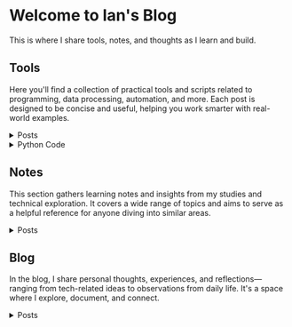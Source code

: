 # Welcome to Ian's Blog
This is where I share tools, notes, and thoughts as I learn and build.

## Tools
Here you'll find a collection of practical tools and scripts related to programming, data processing, automation, and more. Each post is designed to be concise and useful, helping you work smarter with real-world examples.
<details>
  <summary>Posts</summary>
  <table>
    <thead>
      <tr>
        <th>Title</th>
        <th>Description</th>
      </tr>
    </thead>
    <tbody>
      <tr>
        <td><a href="https://liuian.github.io/Pages_Blog/en/tools/autohotkey">autohotkey</a></td>
        <td>Tips and scripts for using AutoHotkey to automate Windows workflows, including hotkeys and UI manipulation.</td>
      </tr>
      <tr>
        <td><a href="https://liuian.github.io/Pages_Blog/en/tools/docker">docker</a></td>
        <td>A basic introduction to Docker, helping you build and manage containerized applications.</td>
      </tr>
      <tr>
        <td><a href="https://liuian.github.io/Pages_Blog/en/tools/excel">excel</a></td>
        <td>Handy Excel VBA scripts for automating repetitive tasks and improving productivity.</td>
      </tr>
      <tr>
        <td><a href="https://liuian.github.io/Pages_Blog/en/tools/flowchart">flowchart</a></td>
        <td>Flowchart examples to help visualize programming logic and processes.</td>
      </tr>
      <tr>
        <td><a href="https://liuian.github.io/Pages_Blog/en/tools/gis_qgis_overpass">gis_qgis_overpass</a></td>
        <td>Tips for using QGIS and Overpass Turbo in geographic data processing and analysis.</td>
      </tr>
      <tr>
        <td><a href="https://liuian.github.io/Pages_Blog/en/tools/git">git</a></td>
        <td>A guide to basic Git commands and usage for effective version control.</td>
      </tr>
      <tr>
        <td><a href="https://liuian.github.io/Pages_Blog/en/tools/github_pages">github pages</a></td>
        <td>How to deploy static websites using GitHub Pages, including auto-generating a homepage from README.md.</td>
      </tr>
      <tr>
        <td><a href="https://liuian.github.io/Pages_Blog/en/tools/google_drive_desktop">google drive desktop</a></td>
        <td>Tips for using Google Drive desktop app and configuring sync settings.</td>
      </tr>
      <tr>
        <td><a href="https://liuian.github.io/Pages_Blog/en/tools/linux">linux</a></td>
        <td>Common Linux commands and usage tips for improving efficiency in daily work.</td>
      </tr>
      <tr>
        <td><a href="https://liuian.github.io/Pages_Blog/en/tools/markdown">markdown</a></td>
        <td>Markdown syntax and advanced techniques for writing well-formatted documents.</td>
      </tr>
      <tr>
        <td><a href="https://liuian.github.io/Pages_Blog/en/tools/marp">marp</a></td>
        <td>How to use Marp to convert Markdown into presentation slides.</td>
      </tr>
      <tr>
        <td><a href="https://liuian.github.io/Pages_Blog/en/tools/miniconda">miniconda</a></td>
        <td>Install and manage lightweight Python environments with Miniconda.</td>
      </tr>
      <tr>
        <td><a href="https://liuian.github.io/Pages_Blog/en/tools/notes">notes</a></td>
        <td>A collection of technical notes and learning reflections across multiple topics.</td>
      </tr>
      <tr>
        <td><a href="https://liuian.github.io/Pages_Blog/en/tools/python">python</a></td>
        <td>Exploring Python variable behavior and data passing in functions.</td>
      </tr>
      <tr>
        <td><a href="https://liuian.github.io/Pages_Blog/en/tools/redmine">redmine</a></td>
        <td>A quick guide to Redmine usage for project management and issue tracking.</td>
      </tr>
      <tr>
        <td><a href="https://liuian.github.io/Pages_Blog/en/tools/vscode">vscode</a></td>
        <td>Useful tips and extensions for boosting development efficiency in Visual Studio Code.</td>
      </tr>
      <tr>
        <td><a href="https://liuian.github.io/Pages_Blog/en/tools/whisper_audio_to_txt">whisper_audio_to_txt</a></td>
        <td>Using OpenAI’s Whisper model to transcribe audio into text.</td>
      </tr>
      <tr>
        <td><a href="https://liuian.github.io/Pages_Blog/en/tools/wins">wins</a></td>
        <td>Windows usage tips including virtualization settings and WSL installation guide.</td>
      </tr>
    </tbody>
  </table>
</details>

<details id="python-code">
  <summary>Python Code</summary>
  <table>
    <thead>
      <tr>
        <th>Title</th>
        <th>Description</th>
      </tr>
    </thead>
    <tbody>
      <tr>
        <td><a href="/en/tools/python_code/find_large_file">find_large_file</a></td>
        <td>Find large files on disk efficiently.</td>
      </tr>
      <tr>
        <td><a href="https://github.com/Liuian/Pages_Blog/tree/main/en/tools/python_code/merge_jpgs_pdfs">merge_jpgs_pdfs</a></td>
        <td>Merge JPGs and PDFs into a single document.</td>
      </tr>
      <tr>
        <td><a href="https://github.com/Liuian/Pages_Blog/tree/main/en/tools/python_code/paysdesfees">paysdesfees</a></td>
        <td>Image-to-PDF conversion and organization scripts.</td>
      </tr>
      <tr>
        <td><a href="https://github.com/Liuian/Pages_Blog/tree/main/en/tools/python_code/whisper_audio_to_txt">whisper_audio_to_txt</a></td>
        <td>Convert audio files into text using Whisper model.</td>
      </tr>
    </tbody>
  </table>
</details>

## Notes
This section gathers learning notes and insights from my studies and technical exploration. It covers a wide range of topics and aims to serve as a helpful reference for anyone diving into similar areas.
<details>
  <summary>Posts</summary>
  <table>
    <thead>
      <tr>
        <th>Title</th>
        <th>Description</th>
      </tr>
    </thead>
    <tbody>
      <tr>
        <td><a href="https://liuian.github.io/Pages_Blog/en/notes/neetcode/overview">Leetcode/Neetcode Practice</a></td>
        <td>My practice note about Leetcode/Neetcode.</td>
      </tr>
      <tr>
        <td><a href="https://liuian.github.io/Pages_Blog/en/notes/depth_first_search_in_python">depth_first_search_in_python</a></td>
        <td>How to implement DFS in Python and apply it to graph data structures.</td>
      </tr>
      <tr>
        <td><a href="https://liuian.github.io/Pages_Blog/en/notes/time_complexity">time_complexity</a></td>
        <td>An overview of time complexity concepts for evaluating algorithm efficiency.</td>
      </tr>
    </tbody>
  </table>
</details>


## Blog
In the blog, I share personal thoughts, experiences, and reflections—ranging from tech-related ideas to observations from daily life. It's a space where I explore, document, and connect.
<details>
  <summary>Posts</summary>
  <table>
    <thead>
      <tr>
        <th>Title</th>
        <th>Description</th>
      </tr>
    </thead>
    <tbody>
      <tr>
        <td><a href="https://liuian.github.io/Pages_Blog/en/blog/sleep-1">Sleep 1</a></td>
        <td>Reflections on the importance of sleep and personal experiences with improving sleep quality.</td>
      </tr>
      <tr>
        <td><a href="https://liuian.github.io/Pages_Blog/en/blog/sleep-2">Sleep 2</a></td>
        <td>A continuation exploring sleep habits and their impact on daily life.</td>
      </tr>
      <tr>
        <td><a href="https://liuian.github.io/Pages_Blog/en/blog/sleep-3">Sleep 3</a></td>
        <td>Final thoughts and practical advice from the sleep series.</td>
      </tr>
    </tbody>
  </table>
</details>